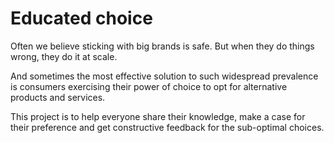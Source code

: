 # Educated choice
Often we believe sticking with big brands is safe. But when they do things wrong, they do it at scale.

And sometimes the most effective solution to such widespread prevalence is consumers exercising their power of choice to opt for alternative products and services. 

This project is to help everyone share their knowledge, make a case for their preference and get constructive feedback for the sub-optimal choices.
